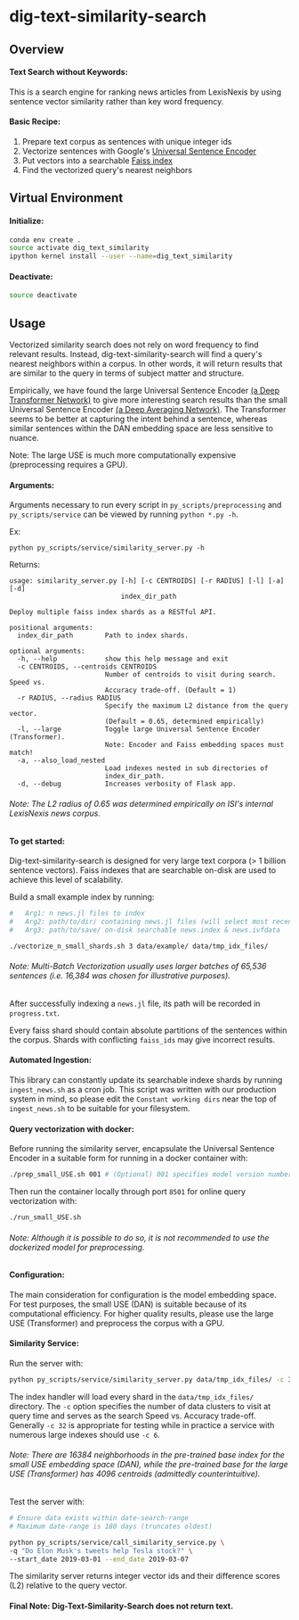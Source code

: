 # dig-text-similarity-search

## Overview
#### Text Search without Keywords:
This is a search engine for ranking news articles from LexisNexis 
by using sentence vector similarity rather than key word frequency. 


#### Basic Recipe:
1) Prepare text corpus as sentences with unique integer ids
2) Vectorize sentences with Google's [Universal Sentence Encoder](https://tfhub.dev/google/universal-sentence-encoder-large/3)
3) Put vectors into a searchable [Faiss index](https://github.com/facebookresearch/faiss)
4) Find the vectorized query's nearest neighbors


## Virtual Environment
#### Initialize:
```bash
conda env create .
source activate dig_text_similarity
ipython kernel install --user --name=dig_text_similarity
```

#### Deactivate:
```bash
source deactivate
```


## Usage
Vectorized similarity search does not rely on word frequency to find relevant results. 
Instead, dig-text-similarity-search will find a query's nearest neighbors within a corpus. 
In other words, it will return results that are similar to the query in terms of 
subject matter and structure. 

Empirically, we have found the large Universal Sentence Encoder 
[(a Deep Transformer Network)](https://tfhub.dev/google/universal-sentence-encoder-large/3) 
to give more interesting search results than the small Universal Sentence Encoder 
[(a Deep Averaging Network)](https://tfhub.dev/google/universal-sentence-encoder/2). 
The Transformer seems to be better at capturing the intent behind a sentence, 
whereas similar sentences within the DAN embedding space are less sensitive to nuance.

Note: The large USE is much more computationally expensive (preprocessing requires a GPU).

#### Arguments:

Arguments necessary to run every script in `py_scripts/preprocessing` and `py_scripts/service` can be 
viewed by running `python *.py -h`. 

Ex: 
```
python py_scripts/service/similarity_server.py -h
```

Returns: 
```
usage: similarity_server.py [-h] [-c CENTROIDS] [-r RADIUS] [-l] [-a] [-d]
                            index_dir_path

Deploy multiple faiss index shards as a RESTful API.

positional arguments:
  index_dir_path        Path to index shards.

optional arguments:
  -h, --help            show this help message and exit
  -c CENTROIDS, --centroids CENTROIDS
                        Number of centroids to visit during search. Speed vs.
                        Accuracy trade-off. (Default = 1)
  -r RADIUS, --radius RADIUS
                        Specify the maximum L2 distance from the query vector.
                        (Default = 0.65, determined empirically)
  -l, --large           Toggle large Universal Sentence Encoder (Transformer).
                        Note: Encoder and Faiss embedding spaces must match!
  -a, --also_load_nested
                        Load indexes nested in sub directories of
                        index_dir_path.
  -d, --debug           Increases verbosity of Flask app.
```

###### Note: The L2 radius of 0.65 was determined empirically on ISI's internal LexisNexis news corpus. 

#### To get started:
Dig-text-similarity-search is designed for very large text corpora (> 1 billion sentence vectors). 
Faiss indexes that are searchable on-disk are used to achieve this level of scalability. 

Build a small example index by running:
```bash
#   Arg1: n news.jl files to index
#   Arg2: path/to/dir/ containing news.jl files (will select most recent date)
#   Arg3: path/to/save/ on-disk searchable news.index & news.ivfdata

./vectorize_n_small_shards.sh 3 data/example/ data/tmp_idx_files/
```

###### Note: Multi-Batch Vectorization usually uses larger batches of 65,536 sentences (i.e. 16,384 was chosen for illustrative purposes). 

After successfully indexing a `news.jl` file, its path will be recorded in `progress.txt`.

Every faiss shard should contain absolute partitions of the sentences within the corpus. Shards with conflicting `faiss_ids` may give incorrect results. 

#### Automated Ingestion:
This library can constantly update its searchable indexe shards by running `ingest_news.sh` as a cron job. This script was written with our production system in mind, so please edit the `Constant working dirs` near the top of `ingest_news.sh` to be suitable for your filesystem. 

#### Query vectorization with docker:
Before running the similarity server, encapsulate the Universal Sentence Encoder in a suitable 
form for running in a docker container with:

```bash
./prep_small_USE.sh 001 # (Optional) 001 specifies model version number. Highest value will be used
```

Then run the container locally through port `8501` for online query vectorization with: 

```bash
./run_small_USE.sh
```

###### Note: Although it is possible to do so, it is not recommended to use the dockerized model for preprocessing.

#### Configuration:
The main consideration for configuration is the model embedding space. For test purposes, the small USE (DAN) is suitable because of its computational efficiency. For higher quality results, please use the large USE (Transformer) and preprocess the corpus with a GPU. 

#### Similarity Service:
Run the server with:
```bash
python py_scripts/service/similarity_server.py data/tmp_idx_files/ -c 32
```

The index handler will load every shard in the `data/tmp_idx_files/` directory. The `-c` option specifies the number of 
data clusters to visit at query time and serves as the search Speed vs. Accuracy trade-off. Generally `-c 32` is 
appropriate for testing while in practice a service with numerous large indexes should use `-c 6`.

###### Note: There are 16384 neighborhoods in the pre-trained base index for the small USE embedding space (DAN), while the pre-trained base for the large USE (Transformer) has 4096 centroids (admittedly counterintuitive).

Test the server with: 
```bash
# Ensure data exists within date-search-range
# Maximum date-range is 180 days (truncates oldest)

python py_scripts/service/call_similarity_service.py \
-q "Do Elon Musk's tweets help Tesla stock?" \
--start_date 2019-03-01 --end_date 2019-03-07   
```

The similarity server returns integer vector ids and their difference scores (L2) relative to the query vector. 

#### Final Note: Dig-Text-Similarity-Search does not return text.
